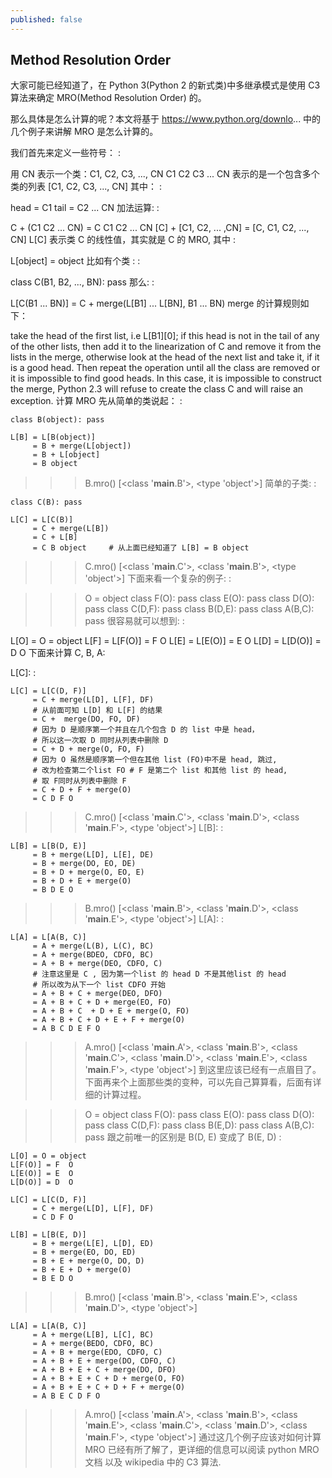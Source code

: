 ```yaml
---
published: false
---
```

## Method Resolution Order

大家可能已经知道了，在 Python 3(Python 2 的新式类)中多继承模式是使用 C3 算法来确定 MRO(Method Resolution Order) 的。

那么具体是怎么计算的呢？本文将基于 https://www.python.org/downlo... 中的几个例子来讲解 MRO 是怎么计算的。

我们首先来定义一些符号： :

用 CN 表示一个类：C1, C2, C3, ..., CN
C1 C2 C3 ... CN 表示的是一个包含多个类的列表 [C1, C2, C3, ..., CN]
其中： :

head = C1
tail = C2 ... CN
加法运算: :

C + (C1 C2 ... CN) = C C1 C2 ... CN
[C] + [C1, C2, ... ,CN] = [C, C1, C2, ..., CN]
L[C] 表示类 C 的线性值，其实就是 C 的 MRO, 其中 :

L[object] = object
比如有个类 : :

class C(B1, B2, ..., BN): pass
那么: :

L[C(B1 ... BN)] = C + merge(L[B1] ... L[BN], B1 ... BN)
merge 的计算规则如下：

take the head of the first list, i.e L[B1][0]; if this head is not in the tail of any of the other lists, then add it to the linearization of C and remove it from the lists in the merge, otherwise look at the head of the next list and take it, if it is a good head. Then repeat the operation until all the class are removed or it is impossible to find good heads. In this case, it is impossible to construct the merge, Python 2.3 will refuse to create the class C and will raise an exception.
计算 MRO
先从简单的类说起： :
```
class B(object): pass

L[B] = L[B(object)]
     = B + merge(L[object])
     = B + L[object]
     = B object
```
>>> B.mro()
[<class '__main__.B'>, <type 'object'>]
简单的子类: :
```
class C(B): pass

L[C] = L[C(B)]
     = C + merge(L[B])
     = C + L[B]
     = C B object     # 从上面已经知道了 L[B] = B object
```
>>> C.mro()
[<class '__main__.C'>, <class '__main__.B'>, <type 'object'>]
下面来看一个复杂的例子: :

>>> O = object
>>> class F(O): pass
>>> class E(O): pass
>>> class D(O): pass
>>> class C(D,F): pass
>>> class B(D,E): pass
>>> class A(B,C): pass
很容易就可以想到: :

L[O] = O = object
L[F] = L[F(O)] = F  O
L[E] = L[E(O)] = E  O
L[D] = L[D(O)] = D  O
下面来计算 C, B, A:

L[C]: :
```
L[C] = L[C(D, F)]
     = C + merge(L[D], L[F], DF)
     # 从前面可知 L[D] 和 L[F] 的结果
     = C +  merge(DO, FO, DF)
     # 因为 D 是顺序第一个并且在几个包含 D 的 list 中是 head，
     # 所以这一次取 D 同时从列表中删除 D
     = C + D + merge(O, FO, F)
     # 因为 O 虽然是顺序第一个但在其他 list (FO)中不是 head, 跳过,
     # 改为检查第二个list FO # F 是第二个 list 和其他 list 的 head, 
     # 取 F同时从列表中删除 F
     = C + D + F + merge(O)
     = C D F O
```
>>> C.mro()
[<class '__main__.C'>, <class '__main__.D'>, <class '__main__.F'>, <type 'object'>]
L[B]: :
```
L[B] = L[B(D, E)]
     = B + merge(L[D], L[E], DE)
     = B + merge(DO, EO, DE)
     = B + D + merge(O, EO, E)
     = B + D + E + merge(O)
     = B D E O
```
>>> B.mro()
[<class '__main__.B'>, <class '__main__.D'>, <class '__main__.E'>, <type 'object'>]
L[A]: :
```
L[A] = L[A(B, C)]
     = A + merge(L(B), L(C), BC)
     = A + merge(BDEO, CDFO, BC)
     = A + B + merge(DEO, CDFO, C)
     # 注意这里是 C , 因为第一个list 的 head D 不是其他list 的 head
     # 所以改为从下一个 list CDFO 开始
     = A + B + C + merge(DEO, DFO)
     = A + B + C + D + merge(EO, FO)
     = A + B + C  + D + E + merge(O, FO)
     = A + B + C + D + E + F + merge(O)
     = A B C D E F O
```
>>> A.mro()
[<class '__main__.A'>, <class '__main__.B'>, <class '__main__.C'>,
 <class '__main__.D'>, <class '__main__.E'>, <class '__main__.F'>, <type 'object'>]
到这里应该已经有一点眉目了。下面再来个上面那些类的变种，可以先自己算算看，后面有详细的计算过程。

>>> O = object
>>> class F(O): pass
>>> class E(O): pass
>>> class D(O): pass
>>> class C(D,F): pass
>>> class B(E,D): pass
>>> class A(B,C): pass
跟之前唯一的区别是 B(D, E) 变成了 B(E, D) :
```
L[O] = O = object
L[F(O)] = F  O
L[E(O)] = E  O
L[D(O)] = D  O

L[C] = L[C(D, F)]
     = C + merge(L[D], L[F], DF)
     = C D F O

L[B] = L[B(E, D)]
     = B + merge(L[E], L[D], ED)
     = B + merge(EO, DO, ED)
     = B + E + merge(O, DO, D)
     = B + E + D + merge(O)
     = B E D O
```
>>> B.mro()
[<class '__main__.B'>, <class '__main__.E'>, <class '__main__.D'>, <type 'object'>]
```
L[A] = L[A(B, C)]
     = A + merge(L[B], L[C], BC)
     = A + merge(BEDO, CDFO, BC)
     = A + B + merge(EDO, CDFO, C)
     = A + B + E + merge(DO, CDFO, C)
     = A + B + E + C + merge(DO, DFO)
     = A + B + E + C + D + merge(O, FO)
     = A + B + E + C + D + F + merge(O)
     = A B E C D F O
```
>>> A.mro()
[<class '__main__.A'>, <class '__main__.B'>, <class '__main__.E'>,
 <class '__main__.C'>, <class '__main__.D'>, <class '__main__.F'>, <type 'object'>]
通过这几个例子应该对如何计算 MRO 已经有所了解了，更详细的信息可以阅读 python MRO 文档 以及 wikipedia 中的 C3 算法.
